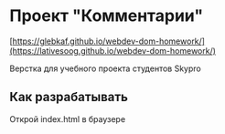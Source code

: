 # Проект "Комментарии"

[https://glebkaf.github.io/webdev-dom-homework/](https://lativesoog.github.io/webdev-dom-homework/)

Верстка для учебного проекта студентов Skypro

## Как разрабатывать

Открой index.html в браузере

